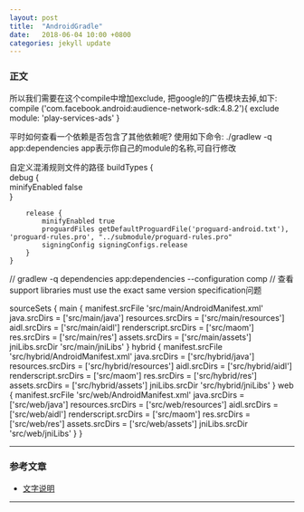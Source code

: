 ```yaml
---
layout: post
title:  "AndroidGradle"
date:   2018-06-04 10:00 +0800
categories: jekyll update
---
```

### 正文

所以我们需要在这个compile中增加exclude, 把google的广告模块去掉,如下:
compile ('com.facebook.android:audience-network-sdk:4.8.2'){
            exclude module: 'play-services-ads'
}

平时如何查看一个依赖是否包含了其他依赖呢? 使用如下命令:
./gradlew -q app:dependencies
app表示你自己的module的名称,可自行修改

自定义混淆规则文件的路径
buildTypes {  
        debug {  
            minifyEnabled false  
        }  
  
        release {  
            minifyEnabled true  
            proguardFiles getDefaultProguardFile('proguard-android.txt'), 'proguard-rules.pro', "../submodule/proguard-rules.pro"  
            signingConfig signingConfigs.release  
        }  
    }  


// gradlew -q dependencies app:dependencies --configuration comp
// 查看support libraries must use the exact same version specification问题



sourceSets {
        main {
            manifest.srcFile 'src/main/AndroidManifest.xml'
            java.srcDirs = ['src/main/java']
            resources.srcDirs = ['src/main/resources']
            aidl.srcDirs = ['src/main/aidl']
            renderscript.srcDirs = ['src/maom']
            res.srcDirs = ['src/main/res']
            assets.srcDirs = ['src/main/assets']
            jniLibs.srcDir 'src/main/jniLibs'
        }
        hybrid {
            manifest.srcFile 'src/hybrid/AndroidManifest.xml'
            java.srcDirs = ['src/hybrid/java']
            resources.srcDirs = ['src/hybrid/resources']
            aidl.srcDirs = ['src/hybrid/aidl']
            renderscript.srcDirs = ['src/maom']
            res.srcDirs = ['src/hybrid/res']
            assets.srcDirs = ['src/hybrid/assets']
            jniLibs.srcDir 'src/hybrid/jniLibs'
        }
        web {
            manifest.srcFile 'src/web/AndroidManifest.xml'
            java.srcDirs = ['src/web/java']
            resources.srcDirs = ['src/web/resources']
            aidl.srcDirs = ['src/web/aidl']
            renderscript.srcDirs = ['src/maom']
            res.srcDirs = ['src/web/res']
            assets.srcDirs = ['src/web/assets']
            jniLibs.srcDir 'src/web/jniLibs'
        }
    }
    
---
### 参考文章
* [文字说明][文字说明]
---
[文字说明]: 链接